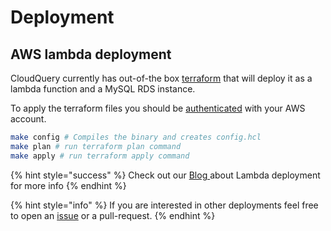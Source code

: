 # Deployment

## AWS lambda deployment

CloudQuery currently has out-of-the box [terraform](https://github.com/cloudquery/cloudquery/tree/main/deploy/aws/terraform) that will deploy it as a lambda function and a MySQL RDS instance.

To apply the terraform files you should be [authenticated]() with your AWS account.

```bash
make config # Compiles the binary and creates config.hcl
make plan # run terraform plan command
make apply # run terraform apply command
```

{% hint style="success" %}
Check out our [Blog ](https://www.cloudquery.io/blog/running-cloudquery-in-aws-lambda)about Lambda deployment for more info
{% endhint %}

{% hint style="info" %}
If you are interested in other deployments feel free to open an [issue](https://github.com/cloudquery/cloudquery/issues) or a pull-request.
{% endhint %}


